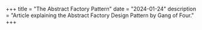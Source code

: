 +++
title = "The Abstract Factory Pattern"
date = "2024-01-24"
description = "Article explaining the Abstract Factory Design Pattern by Gang of Four."
+++


